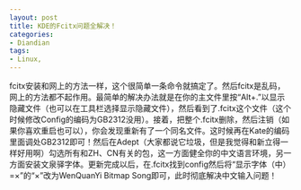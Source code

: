 ```yaml
---
layout: post
title: KDE的Fcitx问题全解决！
categories:
- Diandian
tags:
- Linux, 
---
```

fcitx安装和网上的方法一样，这个很简单一条命令就搞定了。然后fcitx是乱码，网上的方法都不起作用。最简单的解决办法就是在你的主文件里按“Alt+.”以显示隐藏文件（也可以在工具栏选择显示隐藏文件），然后看到了.fcitx这个文件（这个时候修改Config的编码为GB2312没用）。接着，把整个.fcitx删除，然后注销（如果你喜欢重启也可以），你会发现重新有了一个同名文件。这时候再在Kate的编码里面调处GB2312即可！然后在Adept（大家都说它垃圾，但是我觉得和新立得一样好用啊）勾选所有和ZH、CN有关的包，这一方面健全你的中文语言环境，另一方面安装文泉驿字体。更新完成以后，在.fcitx找到config然后将“显示字体（中）=&times;”的“&times;”改为WenQuanYi Bitmap Song即可，此时彻底解决中文输入问题！